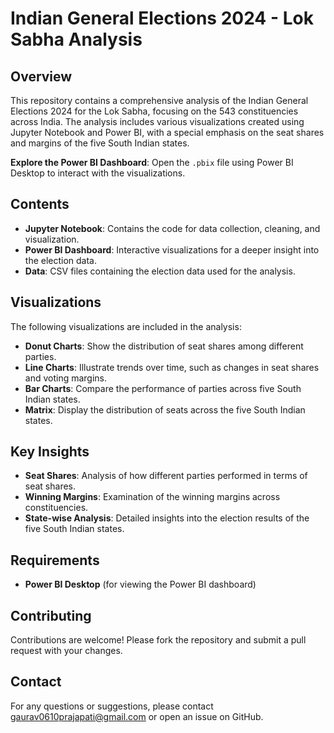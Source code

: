 # Indian General Elections 2024 - Lok Sabha Analysis

## Overview
This repository contains a comprehensive analysis of the Indian General Elections 2024 for the Lok Sabha, focusing on the 543 constituencies across India. The analysis includes various visualizations created using Jupyter Notebook and Power BI, with a special emphasis on the seat shares and margins of the five South Indian states.

**Explore the Power BI Dashboard**: Open the `.pbix` file using Power BI Desktop to interact with the visualizations.

## Contents
- **Jupyter Notebook**: Contains the code for data collection, cleaning, and visualization.
- **Power BI Dashboard**: Interactive visualizations for a deeper insight into the election data.
- **Data**: CSV files containing the election data used for the analysis.

## Visualizations
The following visualizations are included in the analysis:
- **Donut Charts**: Show the distribution of seat shares among different parties.
- **Line Charts**: Illustrate trends over time, such as changes in seat shares and voting margins.
- **Bar Charts**: Compare the performance of parties across five South Indian states.
- **Matrix**: Display the distribution of seats across the five South Indian states.

## Key Insights
- **Seat Shares**: Analysis of how different parties performed in terms of seat shares.
- **Winning Margins**: Examination of the winning margins across constituencies.
- **State-wise Analysis**: Detailed insights into the election results of the five South Indian states.

## Requirements
- **Power BI Desktop** (for viewing the Power BI dashboard)

## Contributing
Contributions are welcome! Please fork the repository and submit a pull request with your changes.

## Contact
For any questions or suggestions, please contact gaurav0610prajapati@gmail.com or open an issue on GitHub.

